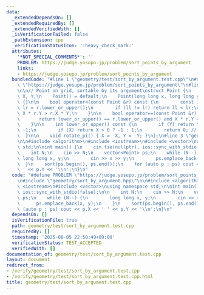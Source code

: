 ```yaml
---
data:
  _extendedDependsOn: []
  _extendedRequiredBy: []
  _extendedVerifiedWith: []
  _isVerificationFailed: false
  _pathExtension: cpp
  _verificationStatusIcon: ':heavy_check_mark:'
  attributes:
    '*NOT_SPECIAL_COMMENTS*': ''
    PROBLEM: https://judge.yosupo.jp/problem/sort_points_by_argument
    links:
    - https://judge.yosupo.jp/problem/sort_points_by_argument
  bundledCode: "#line 1 \"geometry/test/sort_by_argument.test.cpp\"\n#define PROBLEM\
    \ \"https://judge.yosupo.jp/problem/sort_points_by_argument\"\n#line 2 \"geometry/sort_by_argument.hpp\"\
    \n\n// Point on grid, sortable by its argument\nstruct Point {\n    long long\
    \ X, Y;\n    Point() = default;\n    Point(long long x, long long y) : X(x), Y(y)\
    \ {}\n\n    bool operator<(const Point &r) const {\n        const int ll = lower_or_upper(),\
    \ lr = r.lower_or_upper();\n        if (ll != lr) return ll < lr;\n        return\
    \ X * r.Y > r.X * Y;\n    }\n\n    bool operator==(const Point &r) const {\n \
    \       return lower_or_upper() == r.lower_or_upper() and X * r.Y == r.X * Y;\n\
    \    }\n\n    int lower_or_upper() const {\n        if (Y) return Y > 0 ? 1 :\
    \ -1;\n        if (X) return X > 0 ? -1 : 1;\n        return 0; // origin\n  \
    \  }\n\n    void rotate_pi() { X = -X, Y = -Y; }\n};\n#line 3 \"geometry/test/sort_by_argument.test.cpp\"\
    \n\n#include <algorithm>\n#include <iostream>\n#include <vector>\nusing namespace\
    \ std;\n\nint main() {\n    cin.tie(nullptr), ios::sync_with_stdio(false);\n\n\
    \    int N;\n    cin >> N;\n    vector<Point> ps;\n    while (N--) {\n       \
    \ long long x, y;\n        cin >> x >> y;\n        ps.emplace_back(x, y);\n  \
    \  }\n    sort(ps.begin(), ps.end());\n    for (auto p : ps) cout << p.X << '\
    \ ' << p.Y << '\\n';\n}\n"
  code: "#define PROBLEM \"https://judge.yosupo.jp/problem/sort_points_by_argument\"\
    \n#include \"geometry/sort_by_argument.hpp\"\n\n#include <algorithm>\n#include\
    \ <iostream>\n#include <vector>\nusing namespace std;\n\nint main() {\n    cin.tie(nullptr),\
    \ ios::sync_with_stdio(false);\n\n    int N;\n    cin >> N;\n    vector<Point>\
    \ ps;\n    while (N--) {\n        long long x, y;\n        cin >> x >> y;\n  \
    \      ps.emplace_back(x, y);\n    }\n    sort(ps.begin(), ps.end());\n    for\
    \ (auto p : ps) cout << p.X << ' ' << p.Y << '\\n';\n}\n"
  dependsOn: []
  isVerificationFile: true
  path: geometry/test/sort_by_argument.test.cpp
  requiredBy: []
  timestamp: '2025-08-05 22:50:49+09:00'
  verificationStatus: TEST_ACCEPTED
  verifiedWith: []
documentation_of: geometry/test/sort_by_argument.test.cpp
layout: document
redirect_from:
- /verify/geometry/test/sort_by_argument.test.cpp
- /verify/geometry/test/sort_by_argument.test.cpp.html
title: geometry/test/sort_by_argument.test.cpp
---
```

